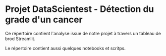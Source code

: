 # Projet DataScientest - Détection du grade d'un cancer

Ce répertoire contient l'analyse issue de notre projet à travers un tableau de brod Streamlit.

Le répertoire contient aussi quelques notebooks et scritps. 